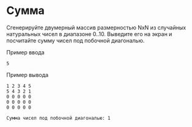 # Сумма

Сгенерируйте двумерный массив размерностью NхN из случайных натуральных чисел в диапазоне 0..10. Выведите его на экран и посчитайте сумму чисел под побочной диагональю.

Пример ввода
```
5
```

Пример вывода
```
1 2 3 4 5
5 4 3 2 1
0 0 0 0 0
0 0 0 0 0
0 0 0 0 0

Сумма чисел под побочной диагональю: 1
```